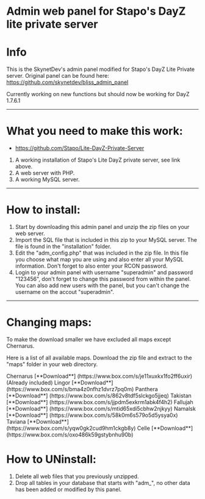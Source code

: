 Admin web panel for Stapo's DayZ lite private server
=================
Info
=================
This is the SkynetDev's admin panel modified for Stapo's DayZ Lite Private server.
Original panel can be found here: https://github.com/skynetdev/bliss_admin_panel

Currently working on new functions but should now be working for DayZ 1.7.6.1

-----------------

What you need to make this work:
=================
- https://github.com/Stapo/Lite-DayZ-Private-Server

1. A working installation of Stapo's Lite DayZ private server, see link above.
2. A web server with PHP.
3. A working MySQL server.

-----------------

How to install:
=================

1.  Start by downloading this admin panel and unzip the zip files on your web server.
2.  Import the SQL file that is included in this zip to your MySQL server. The file is found in the "installation" folder.
3.  Edit the "adm_config.php" that was included in the zip file.
    In this file you choose what map you are using and also enter all your MySQL information.
    Don't forget to also enter your RCON password.
4.  Login to your admin panel with username "superadmin" and password "123456", don't forget to change this password from within the panel.
    You can also add new users with the panel, but you can't change the username on the accout "superadmin".

-----------------

Changing maps:
=================

To make the download smaller we have excluded all maps except Chernarus.

Here is a list of all available maps.
Download the zip file and extract to the "maps" folder in your web directory.

<tr>
    <td>Chernarus</td> <td>[**Download**] (https://www.box.com/s/je11xuxkx1fo2ff6uxir) (Already included)</td>
</tr>
<tr>
	<td>Lingor</td> <td>[**Download**] (https://www.box.com/s/bma4z0nfhz1dvrz7pq0m)</td>
</tr>
<tr>
	<td>Panthera</td> <td>[**Download**] (https://www.box.com/s/862v8tdf5slckgo5jjeq)</td>
</tr>
<tr>
	<td>Takistan</td> <td>[**Download**] (https://www.box.com/s/jjpdm5exkrm1abk4f4h2)</td>
</tr>
<tr>
	<td>Fallujah</td> <td>[**Download**] (https://www.box.com/s/mtid65xdi5cbhw2njkyy)</td>
</tr>
<tr>
	<td>Namalsk</td> <td>[**Download**] (https://www.box.com/s/58k0m6s579o5d5ysya0x)</td>
</tr>
<tr>
	<td>Taviana</td> <td>[**Download**] (https://www.box.com/s/yqw0gk2cud9hm1ckgb8y)</td>
</tr>
<tr>
	<td>Celle</td> <td>[**Download**] (https://www.box.com/s/oxo486k59gstybnhu90b)</td>
</tr>


How to UNinstall:
=================

1.  Delete all web files that you previously unzipped.
2.  Drop all tables in your database that starts with "adm_", no other data has been added or modified by this panel.
